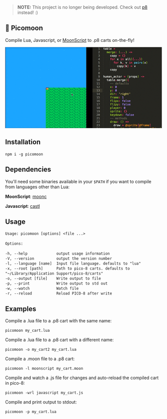 > **NOTE:** This project is no longer being developed. Check out [p8](https://github.com/jozanza/p8/) instead! :)

:crescent_moon: Picomoon
--

Compile Lua, Javascript, or [MoonScript](http://moonscript.org/) to .p8 carts on-the-fly!

![demo](screenshots/demo.gif)


Installation
--

    npm i -g picomoon

Dependencies
--

You'll need some binaries available in your `$PATH` if you want to compile from languages other than Lua:

**MoonScript**: [moonc](http://moonscript.org/#installation)

**Javascript**: [castl](https://github.com/PaulBernier/castl)


Usage
--

    Usage: picomoon [options] <file ...>

    Options:

    -h, --help             output usage information
    -V, --version          output the version number
    -l, --language [name]  Input file language. defaults to "lua"
    -x, --root [path]      Path to pico-8 carts. defaults to "~/Library/Application Support/pico-8/carts"
    -o, --output [file]    Write output to file
    -p, --print            Write output to std out
    -w, --watch            Watch file
    -r, --reload           Reload PICO-8 after write

Examples
--

Compile a .lua file to a .p8 cart with the same name:

    picomoon my_cart.lua

Compile a .lua file to a .p8 cart with a different name:

    picomoon -o my_cart2 my_cart.lua

Compile a .moon file to a .p8 cart:

    picomoon -l moonscript my_cart.moon

Compile and watch a .js file for changes and auto-reload the compiled cart in pico-8:
    
    picomoon -wrl javascript my_cart.js

Compile and print output to stdout:

    picomoon -p my_cart.lua


